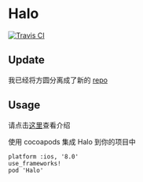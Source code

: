 # Halo

[![Travis CI](https://travis-ci.org/HaloWang/Halo.svg?branch=master)](https://travis-ci.org/HaloWang/Halo)

## Update

我已经将方圆分离成了新的 [repo](https://github.com/HaloWang/FangYuan)

## Usage

请点击[这里](http://halowang.github.io/2016/03/09/introduction-of-Halo/)查看介绍

使用 cocoapods 集成 Halo 到你的项目中

```
platform :ios, '8.0'
use_frameworks!
pod 'Halo'
```
